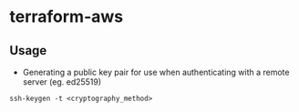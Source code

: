 # terraform-aws

## Usage
* Generating a public key pair for use when authenticating with a remote server (eg. ed25519)
```
ssh-keygen -t <cryptography_method>
```